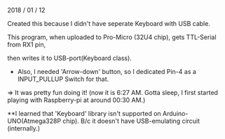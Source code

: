 2018 / 01 / 12

Created this because I didn't have seperate Keyboard with USB cable.

This program, when uploaded to Pro-Micro (32U4 chip), gets TTL-Serial from RX1 pin,

then writes it to USB-port(Keyboard class).

* Also, I needed 'Arrow-down' button, so I dedicated Pin-4 as a INPUT_PULLUP Switch for that.

 => It was pretty fun doing it! (now it is 6:27 AM. Gotta sleep, I first started playing with Raspberry-pi at around 00:30 AM.)

 **I learned that 'Keyboard' library isn't supported on Arduino-UNO(Atmega328P chip). B/c it doesn't have USB-emulating circuit (internally.)